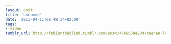 ```yaml
---
layout: post
title: 'unnamed'
date: '2013-04-11T08:48:34+02:00'
tags:
- video
tumblr_url: http://fabiantheblind.tumblr.com/post/47686584204/teehan-lax-labs-saz-all-google-street-view
---
```

